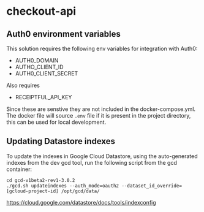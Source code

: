 # checkout-api

## Auth0 environment variables
This solution requires the following env variables for integration with Auth0:
  - AUTH0_DOMAIN
  - AUTHO_CLIENT_ID
  - AUTH0_CLIENT_SECRET

Also requires
  - RECEIPTFUL_API_KEY

Since these are senstive they are not included in the docker-compose.yml.
The docker file will source `.env` file if it is present in the project directory, this can be used for local development.


## Updating Datastore indexes

To update the indexes in Google Cloud Datastore, using the auto-generated indexes from the dev gcd tool, run the following script from the gcd container:

```
cd gcd-v1beta2-rev1-3.0.2
./gcd.sh updateindexes --auth_mode=oauth2 --dataset_id_override=[gcloud-project-id] /opt/gcd/data/
```

https://cloud.google.com/datastore/docs/tools/indexconfig
